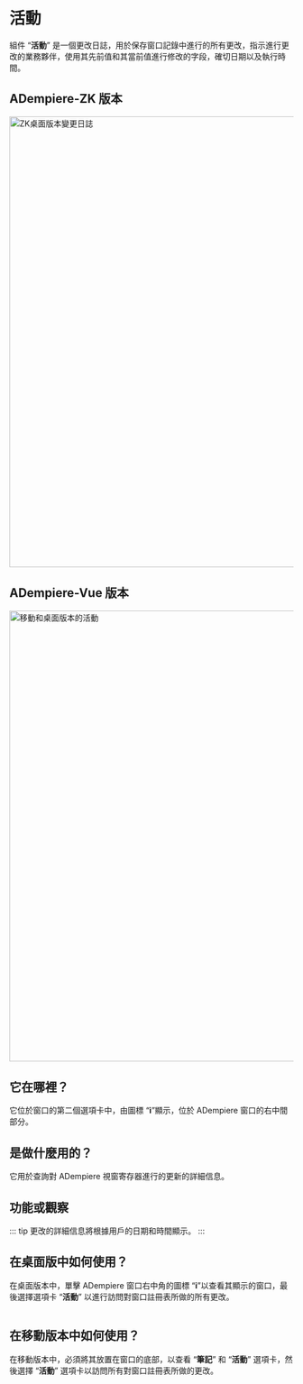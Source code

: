 # 活動

組件 “**活動**” 是一個更改日誌，用於保存窗口記錄中進行的所有更改，指示進行更改的業務夥伴，使用其先前值和其當前值進行修改的字段，確切日期以及執行時間。

## ADempiere-ZK 版本

<img :src="$withBase('/images/components/activity/zk-desktop-version-activity.png')" alt="ZK桌面版本變更日誌" width="800px">

## ADempiere-Vue 版本

<img :src="$withBase('/images/components/activity/ui-version-activity.png')" alt="移動和桌面版本的活動" width="800px">

## 它在哪裡？

它位於窗口的第二個選項卡中，由圖標 “**i**”顯示，位於 ADempiere 窗口的右中間部分。

## 是做什麼用的？

它用於查詢對 ADempiere 視窗寄存器進行的更新的詳細信息。

## 功能或觀察

::: tip
更改的詳細信息將根據用戶的日期和時間顯示。
:::

## 在桌面版中如何使用？

在桌面版本中，單擊 ADempiere 窗口右中角的圖標 “**i**”以查看其顯示的窗口，最後選擇選項卡 “**活動**” 以進行訪問對窗口註冊表所做的所有更改。

<img :src="$withBase('/images/components/activity/how-to-use-it-in-the-desktop-version.gif')" />

## 在移動版本中如何使用？

在移動版本中，必須將其放置在窗口的底部，以查看 “**筆記**” 和 “**活動**” 選項卡，然後選擇 “**活動**” 選項卡以訪問所有對窗口註冊表所做的更改。

<img :src="$withBase('/images/components/activity/how-to-use-it-in-the-mobile-version.gif')" />